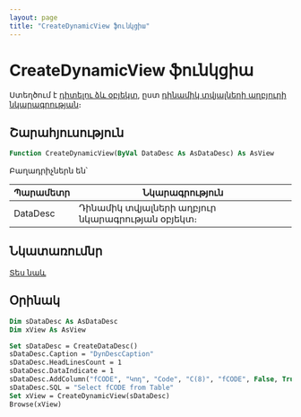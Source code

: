 ```yaml
---
layout: page
title: "CreateDynamicView ֆունկցիա"
---
```

    
# CreateDynamicView ֆունկցիա

Ստեղծում է [դիտելու ձև օբյեկտ](../Asview.md), ըստ [դինամիկ տվյալների աղբյուրի նկարագրության](../AsDataDesc.md)։ 

## Շարահյուսություն

``` vb
Function CreateDynamicView(ByVal DataDesc As AsDataDesc) As AsView
```

Բաղադրիչներն են՝

| Պարամետր | Նկարագրություն |
|--|--|
| DataDesc | Դինամիկ տվյալների աղբյուր նկարագրության օբյեկտ։ |

## Նկատառումնր

[Տես նաև](../../constructors.html)

## Օրինակ

``` vb
Dim sDataDesc As AsDataDesc
Dim xView As AsView

Set sDataDesc = CreateDataDesc()
sDataDesc.Caption = "DynDescCaption"
sDataDesc.HeadLinesCount = 1
sDataDesc.DataIndicate = 1
sDataDesc.AddColumn("fCODE", "Կոդ", "Code", "C(8)", "fCODE", False, True, True)
sDataDesc.SQL = "Select fCODE from Table"
Set xView = CreateDynamicView(sDataDesc)
Browse(xView)
```
